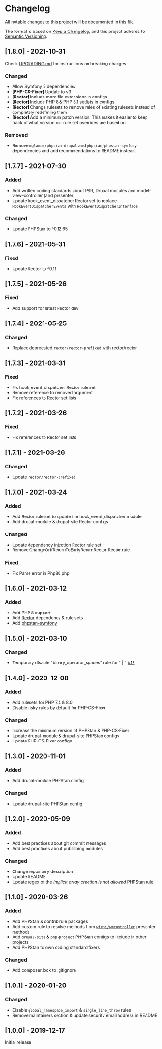 # Changelog
All notable changes to this project will be documented in this file.

The format is based on [Keep a Changelog](https://keepachangelog.com/en/1.0.0/),
and this project adheres to [Semantic Versioning](https://semver.org/spec/v2.0.0.html).

## [1.8.0] - 2021-10-31
Check [UPGRADING.md](UPGRADING.md) for instructions on breaking changes.

### Changed
- Allow Symfony 5 dependencies
- **[PHP-CS-Fixer]** Update to v3
- **[Rector]** Include more file extensions in configs
- **[Rector]** Include PHP 8 & PHP 8.1 setlists in configs
- **[Rector]** Change rulesets to remove rules of existing rulesets instead of completely redefining them
- **[Rector]** Add a minimum patch version. This makes it easier to keep track of what version our rule set overrides 
 are based on
 
### Removed
- Remove `mglaman/phpstan-drupal` and `phpstan/phpstan-symfony` dependencies and add recommendations to README instead.

## [1.7.7] - 2021-07-30
### Added
- Add written coding standards about PSR, Drupal modules and model–view–controller (and presenter)
- Update hook_event_dispatcher Rector set to replace `HookEventDispatcherEvents` with `HookEventDispatcherInterface`

### Changed
- Update PHPStan to ^0.12.65

## [1.7.6] - 2021-05-31
### Fixed
- Update Rector to ^0.11

## [1.7.5] - 2021-05-26
### Fixed
- Add support for latest Rector dev

## [1.7.4] - 2021-05-25
### Changed
- Replace deprecated `rector/rector-prefixed` with rector/rector

## [1.7.3] - 2021-03-31
### Fixed
- Fix hook_event_dispatcher Rector rule set
- Remove reference to removed argument
- Fix references to Rector set lists

## [1.7.2] - 2021-03-26
### Fixed
- Fix references to Rector set lists

## [1.7.1] - 2021-03-26
### Changed
- Update `rector/rector-prefixed`

## [1.7.0] - 2021-03-24
### Added
- Add Rector rule set to update the hook_event_dispatcher module
- Add drupal-module & drupal-site Rector configs

### Changed
- Update dependency injection Rector rule set
- Remove ChangeOrIfReturnToEarlyReturnRector Rector rule

### Fixed
- Fix Parse error in Php80.php

## [1.6.0] - 2021-03-12
### Added
- Add PHP 8 support
- Add [Rector](https://github.com/rectorphp/rector) dependency & rule sets
- Add [phpstan-symfony](https://github.com/phpstan/phpstan-symfony)

## [1.5.0] - 2021-03-10
### Changed
- Temporary disable "binary_operator_spaces" rule for " | " [#12](https://github.com/wieni/wmcodestyle/pull/12)

## [1.4.0] - 2020-12-08
### Added
- Add rulesets for PHP 7.4 & 8.0
- Disable risky rules by default for PHP-CS-Fixer

### Changed
- Increase the minimum version of PHPStan & PHP-CS-Fixer
- Update drupal-module & drupal-site PHPStan configs
- Update PHP-CS-Fixer configs

## [1.3.0] - 2020-11-01
### Added
- Add drupal-module PHPStan config

### Changed
- Update drupal-site PHPStan config

## [1.2.0] - 2020-05-09
### Added
- Add best practices about git commit messages
- Add best practices about publishing modules

### Changed
- Change repository description
- Update README
- Update regex of the _Implicit array creation is not allowed_ 
 PHPStan rule.

## [1.1.0] - 2020-03-26
### Added
- Add PHPStan & contrib rule packages
- Add custom rule to resolve methods from [`wieni/wmcontroller`](https://github.com/wieni/wmcontroller) presenter methods
- Add `drupal-site` & `php-project` PHPStan configs to include in other projects
- Add PHPStan to own coding standard fixers

### Changed
- Add composer.lock to .gitignore

## [1.0.1] - 2020-01-20
### Changed
- Disable `global_namespace_import` & `single_line_throw` rules
- Remove maintainers section & update security email address in README

## [1.0.0] - 2019-12-17
Initial release
